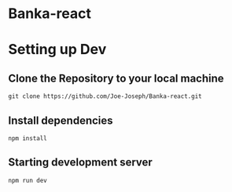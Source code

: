 # Banka-react

# Setting up Dev

## Clone the Repository to your local machine <br/>

```
git clone https://github.com/Joe-Joseph/Banka-react.git
```

## Install dependencies <br/>

```
npm install
```

## Starting development server <br/>

```
npm run dev
```
